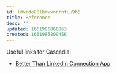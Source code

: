 ```yaml
---
id: ldxrdo88lbrvvonrnfuu9h5
title: Reference
desc: ''
updated: 1661985860863
created: 1661985809456
---
```


Useful links for Cascadia:

- [Better Than LinkedIn Connection App](https://2022.cascadiajs.com/home/login?message=Please%20log-in)